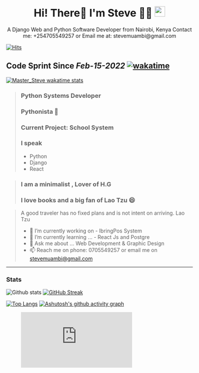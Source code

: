 
<h1 align="center">
  Hi! There👋 I'm Steve 👨‍💻 
  <img src="https://media.giphy.com/media/hvRJCLFzcasrR4ia7z/giphy.gif" width="28">
</h1>
<p align='center'>
  A Django Web and Python Software Developer from Nairobi, Kenya
  Contact me: +254705549257 or Email me at: stevemuambi@gmail.com
</p>


<p align='center'>

[![Hits](https://hits.seeyoufarm.com/api/count/incr/badge.svg?url=https%3A%2F%2Fgithub.com%2Fstevescilar&count_bg=%23074771&title_bg=%23555555&icon=&icon_color=%23E7E7E7&title=Profile+Visits&edge_flat=false)](https://hits.seeyoufarm.com)

</p>



<p align='center'>

## Code Sprint Since ***Feb-15-2022*** [![wakatime](https://wakatime.com/badge/user/563ecbb7-89c4-4563-82c1-258e14191d74.svg)](https://wakatime.com/@563ecbb7-89c4-4563-82c1-258e14191d74) 
>

[![Master_Steve wakatime stats](https://github-readme-stats.vercel.app/api/wakatime?username=Master_Steve)](https://github.com/stevescilar/stevescilar)

</p>

> ### Python Systems Developer 
> ### Pythonista 🔭
> ### Current Project: School System
> ### I speak 
>    -  Python
>    -  Django
>    -  React

> ### I am a minimalist , Lover of H.G 
> ### I love books and a big fan of Lao Tzu 😄


 
> A good traveler has no fixed plans and is not intent on arriving.
  Lao Tzu
> - 🔭 I’m currently working on -   IbringPos System
> - 🌱 I’m currently learning ... - React Js and Postgre
> - 💬 Ask me about ... Web Development & Graphic Design
> - 📫 Reach me on phone: 0705549257 or email me on stevemuambi@gmail.com
>
-----------------------------------------------------------------------------------------------------------------
### Stats
![Github stats](https://github-readme-stats.vercel.app/api?username=stevescilar&theme=cobalt&show_icons=true)
[![GitHub Streak](https://github-readme-streak-stats.herokuapp.com?user=stevescilar&theme=synthwave&date_format=j%20M%5B%20Y%5D)](https://git.io/streak-stats)

[![Top Langs](https://github-readme-stats.vercel.app/api/top-langs/?username=stevescilar)](https://github.com/stevescilar/github-readme-stats)
[![Ashutosh's github activity graph](https://activity-graph.herokuapp.com/graph?username=stevescilar&theme=react-dark)](https://github.com/stevescilar/github-readme-activity-graph)





<figure><embed src="https://wakatime.com/share/@Master_Steve/6d044235-b3e1-4507-8aa0-613db28c680c.svg"></embed></figure>


